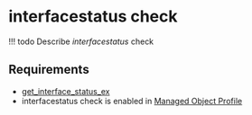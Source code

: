 # interfacestatus check

<!-- prettier-ignore -->
!!! todo
    Describe *interfacestatus* check

## Requirements

* [get_interface_status_ex](../../../../dev/sa/scripts/get_interface_status_ex.md)
* interfacestatus check is enabled in [Managed Object Profile](../../../../user/reference/concepts/managed-object-profile/index.md)
